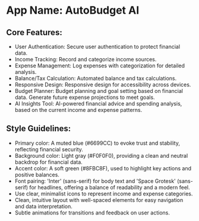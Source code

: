 # **App Name**: AutoBudget AI

## Core Features:

- User Authentication: Secure user authentication to protect financial data.
- Income Tracking: Record and categorize income sources.
- Expense Management: Log expenses with categorization for detailed analysis.
- Balance/Tax Calculation: Automated balance and tax calculations.
- Responsive Design: Responsive design for accessibility across devices.
- Budget Planner: Budget planning and goal setting based on financial data. Generate future expense projections to meet goals.
- AI Insights Tool: AI-powered financial advice and spending analysis, based on the current income and expense patterns.

## Style Guidelines:

- Primary color: A muted blue (#6699CC) to evoke trust and stability, reflecting financial security.
- Background color: Light gray (#F0F0F0), providing a clean and neutral backdrop for financial data.
- Accent color: A soft green (#8FBC8F), used to highlight key actions and positive balances.
- Font pairing: 'Inter' (sans-serif) for body text and 'Space Grotesk' (sans-serif) for headlines, offering a balance of readability and a modern feel.
- Use clear, minimalist icons to represent income and expense categories.
- Clean, intuitive layout with well-spaced elements for easy navigation and data interpretation.
- Subtle animations for transitions and feedback on user actions.